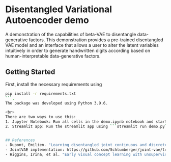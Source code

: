 # Disentangled Variational Autoencoder demo
A demonstration of the capabilities of beta-VAE to disentangle data-generative factors. This demonstration provides a pre-trained disentangled VAE model and an interface that allows a user to alter the latent variables intuitively in order to generate handwritten digits according based on human-interpretable data-generative factors.

## Getting Started
First, install the necessary requirements using 
```bash
pip install -r requirements.txt
```.
The package was developed using Python 3.9.6.

<br>
There are two ways to use this:
1. Jupyter Notebook: Run all cells in the demo.ipynb notebook and start by setting a certain number using the first slider.
2. Streamlit app: Run the streamlit app using ```streamlit run demo.py```. The web-app should open automatically.


## References
- Dupont, Emilien. "Learning disentangled joint continuous and discrete representations." Advances in neural information processing systems 31 (2018).
- JointVAE implementation: https://github.com/Schlumberger/joint-vae/tree/master, lastest retrieval 02nd Feb 2024
- Higgins, Irina, et al. "Early visual concept learning with unsupervised deep learning." arXiv preprint arXiv:1606.05579 (2016).
